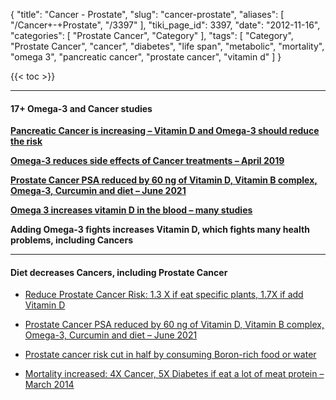 {
    "title": "Cancer - Prostate",
    "slug": "cancer-prostate",
    "aliases": [
        "/Cancer+-+Prostate",
        "/3397"
    ],
    "tiki_page_id": 3397,
    "date": "2012-11-16",
    "categories": [
        "Prostate Cancer",
        "Category"
    ],
    "tags": [
        "Category",
        "Prostate Cancer",
        "cancer",
        "diabetes",
        "life span",
        "metabolic",
        "mortality",
        "omega 3",
        "pancreatic cancer",
        "prostate cancer",
        "vitamin d"
    ]
}


{{< toc >}}

---

#### 17+ Omega-3 and Cancer studies

 **[Pancreatic Cancer is increasing – Vitamin D and Omega-3 should reduce the risk](/posts/pancreatic-cancer-is-increasing-vitamin-d-and-omega-3-should-reduce-the-risk)** 

 **[Omega-3 reduces side effects of Cancer treatments – April 2019](/posts/omega-3-reduces-side-effects-of-cancer-treatments)** 

 **[Prostate Cancer PSA reduced by 60 ng of Vitamin D, Vitamin B complex, Omega-3, Curcumin and diet – June 2021](/posts/prostate-cancer-psa-reduced-by-60-ng-of-vitamin-d-vitamin-b-complex-omega-3-curcumin-and-diet)** 

 **[Omega 3 increases vitamin D in the blood – many studies](/posts/omega-3-increases-vitamin-d-in-the-blood-many-studies)** 

 **Adding Omega-3 fights increases Vitamin D, which fights many health problems, including Cancers** 

---

#### Diet decreases Cancers, including Prostate Cancer

* [Reduce Prostate Cancer Risk: 1.3 X if eat specific plants, 1.7X if add Vitamin D](/posts/reduce-prostate-cancer-risk-13-x-if-eat-specific-plants-17x-if-add-vitamin-d)

* [Prostate Cancer PSA reduced by 60 ng of Vitamin D, Vitamin B complex, Omega-3, Curcumin and diet – June 2021](/posts/prostate-cancer-psa-reduced-by-60-ng-of-vitamin-d-vitamin-b-complex-omega-3-curcumin-and-diet)

* [Prostate cancer risk cut in half by consuming Boron-rich food or water](/posts/prostate-cancer-risk-cut-in-half-by-consuming-boron-rich-food-or-water)

* [Mortality increased: 4X Cancer, 5X Diabetes if eat a lot of meat protein – March 2014](/posts/mortality-increased-4x-cancer-5x-diabetes-if-eat-a-lot-of-meat-protein)